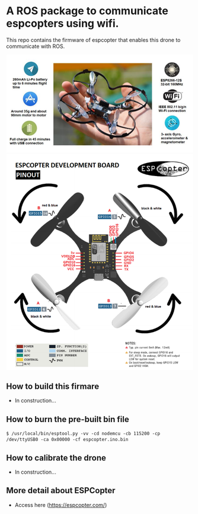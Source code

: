 # A ROS package to communicate espcopters using wifi.

This repo contains the firmware of espcopter that enables this drone to communicate with ROS.


<img src="resources/espcopter_1.png" width="800">

<img src="resources/espcopter_2.png" width="800">


## How to build this firmare
- In construction...

## How to burn the pre-built bin file
```
$ /usr/local/bin/esptool.py -vv -cd nodemcu -cb 115200 -cp /dev/ttyUSB0 -ca 0x00000 -cf espcopter.ino.bin
```

## How to calibrate the drone
- In construction...


## More detail about ESPCopter
- Access here (https://espcopter.com/)

